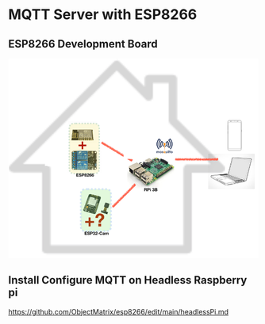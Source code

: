 # MQTT Server with ESP8266
## ESP8266 Development Board
![AWS IoT](images/home.png)

## Install Configure MQTT on Headless Raspberry pi
https://github.com/ObjectMatrix/esp8266/edit/main/headlessPi.md
